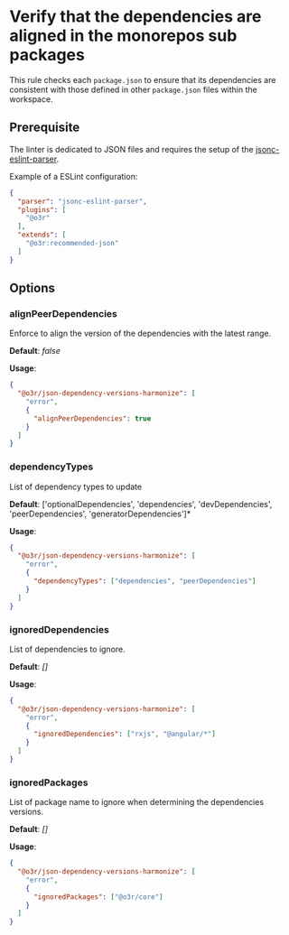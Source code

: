# Verify that the dependencies are aligned in the monorepos sub packages

This rule checks each `package.json` to ensure that its dependencies are consistent with those defined in other `package.json` files within the workspace.

## Prerequisite

The linter is dedicated to JSON files and requires the setup of the [jsonc-eslint-parser](https://www.npmjs.com/package/jsonc-eslint-parser).

Example of a ESLint configuration:

```json
{
  "parser": "jsonc-eslint-parser",
  "plugins": [
    "@o3r"
  ],
  "extends": [
    "@o3r:recommended-json"
  ]
}
```

## Options

### alignPeerDependencies

Enforce to align the version of the dependencies with the latest range.

**Default**: *false*

**Usage**:

```json
{
  "@o3r/json-dependency-versions-harmonize": [
    "error",
    {
      "alignPeerDependencies": true
    }
  ]
}
```

### dependencyTypes

List of dependency types to update

**Default**: ['optionalDependencies', 'dependencies', 'devDependencies', 'peerDependencies', 'generatorDependencies']*

**Usage**:

```json
{
  "@o3r/json-dependency-versions-harmonize": [
    "error",
    {
      "dependencyTypes": ["dependencies", "peerDependencies"]
    }
  ]
}
```

### ignoredDependencies

List of dependencies to ignore.

**Default**: *[]*

**Usage**:

```json
{
  "@o3r/json-dependency-versions-harmonize": [
    "error",
    {
      "ignoredDependencies": ["rxjs", "@angular/*"]
    }
  ]
}
```

### ignoredPackages

List of package name to ignore when determining the dependencies versions.

**Default**: *[]*

**Usage**:

```json
{
  "@o3r/json-dependency-versions-harmonize": [
    "error",
    {
      "ignoredPackages": ["@o3r/core"]
    }
  ]
}
```

